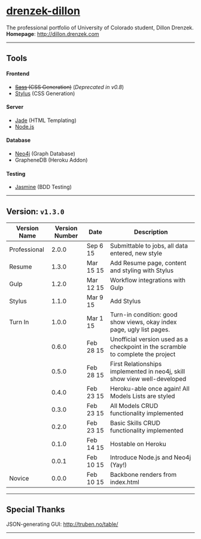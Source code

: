 # [drenzek-dillon](http://dillon.drenzek.com) 
The professional portfolio of University of Colorado student, Dillon Drenzek. <br>
**Homepage**: http://dillon.drenzek.com

---------
## Tools

#### Frontend
 * ~~[Sass](http://sass-lang.com/) (CSS Generation)~~ (_Deprecated in v0.8_)
 * [Stylus](http://learnboost.github.io/stylus/) (CSS Generation)

#### Server
 * [Jade](http://jade-lang.com/) (HTML Templating)
 * [Node.js](http://nodejs.org/) 

#### Database
 * [Neo4j](http://neo4j.com/) (Graph Database)
 * GrapheneDB (Heroku Addon)
 
#### Testing
 * [Jasmine](http://jasmine.github.io/2.2/introduction.html) (BDD Testing)

---------------------------------
## Version: `v1.3.0` <br>


| Version Name  	| Version Number 	| Date 			| Description |
|-------------------|-----------|---------------|---|
| Professional	    | 2.0.0 	|   Sep  6 15 	| Submittable to jobs, all data entered, new style |
| Resume			| 1.3.0		|	Mar 15 15	| Add Resume page, content and styling with Stylus | 
| Gulp				| 1.2.0		|	Mar 12 15	| Workflow integrations with Gulp | 
| Stylus			| 1.1.0		|	Mar  9 15	| Add Stylus | 
| Turn In			| 1.0.0		|	Mar  1 15	| Turn-in condition: good show views, okay index page, ugly list pages. | 
|					| 0.6.0		|	Feb 28 15	| Unofficial version used as a checkpoint in the scramble to complete the project | 
|					| 0.5.0		|	Feb 28 15	| First Relationships implemented in neo4j, skill show view well-developed | 
|					| 0.4.0		|	Feb 23 15	| Heroku-able once again! All Models Lists are styled| 
|					| 0.3.0		|	Feb 23 15	| All Models CRUD functionality implemented| 
|					| 0.2.0		|	Feb 23 15	| Basic Skills CRUD functionality implemented| 
|					| 0.1.0		| 	Feb	14 15	| Hostable on Heroku |
|					| 0.0.1		|   Feb 10 15   | Introduce Node.js and Neo4j (Yay!) |
| Novice			| 0.0.0		| 	Feb 10 15	| Backbone renders from index.html |
 
------------------
## Special Thanks

JSON-generating GUI: 
	http://truben.no/table/
	
------------------
